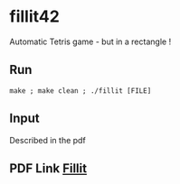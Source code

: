 # fillit42
Automatic Tetris game - but in a rectangle !

## Run
`make ; make clean ; ./fillit [FILE]`

## Input
Described in the pdf

## PDF Link <a href="https://github.com/snassour/fillit42/blob/master/fillit.fr.pdf">Fillit</a>
